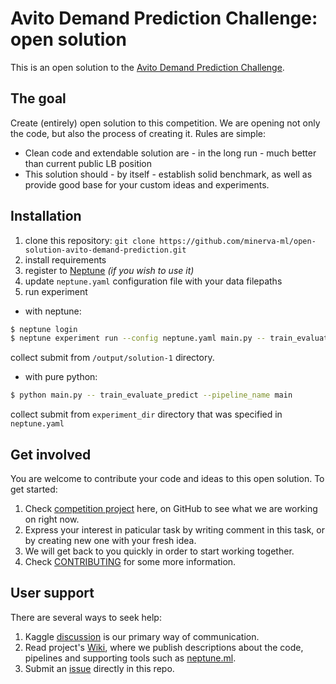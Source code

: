 # Avito Demand Prediction Challenge: open solution

This is an open solution to the [Avito Demand Prediction Challenge](https://www.kaggle.com/c/avito-demand-prediction).

## The goal
Create (entirely) open solution to this competition. We are opening not only the code, but also the process of creating it. Rules are simple:
* Clean code and extendable solution are - in the long run - much better than current public LB position
* This solution should - by itself - establish solid benchmark, as well as provide good base for your custom ideas and experiments.

## Installation
1. clone this repository: `git clone https://github.com/minerva-ml/open-solution-avito-demand-prediction.git`
2. install requirements
3. register to [Neptune](https://neptune.ml/ 'machine learning lab') *(if you wish to use it)*
4. update `neptune.yaml` configuration file with your data filepaths
5. run experiment
*   with neptune:
```bash
$ neptune login
$ neptune experiment run --config neptune.yaml main.py -- train_evaluate_predict --pipeline_name main
```
collect submit from `/output/solution-1` directory.

* with pure python:
```bash
$ python main.py -- train_evaluate_predict --pipeline_name main
```

collect submit from `experiment_dir` directory that was specified in `neptune.yaml`

## Get involved
You are welcome to contribute your code and ideas to this open solution. To get started:
1. Check [competition project](https://github.com/minerva-ml/open-solution-avito-demand-prediction/projects/1) here, on GitHub to see what we are working on right now.
1. Express your interest in paticular task by writing comment in this task, or by creating new one with your fresh idea.
1. We will get back to you quickly in order to start working together.
1. Check [CONTRIBUTING](CONTRIBUTING.md) for some more information.

## User support
There are several ways to seek help:
1. Kaggle [discussion](https://www.kaggle.com/c/avito-demand-prediction/discussion) is our primary way of communication.
1. Read project's [Wiki](https://github.com/minerva-ml/open-solution-avito-demand-prediction/wiki), where we publish descriptions about the code, pipelines and supporting tools such as [neptune.ml](https://neptune.ml/).
1. Submit an [issue](https://github.com/minerva-ml/open-solution-avito-demand-prediction/issues) directly in this repo.
